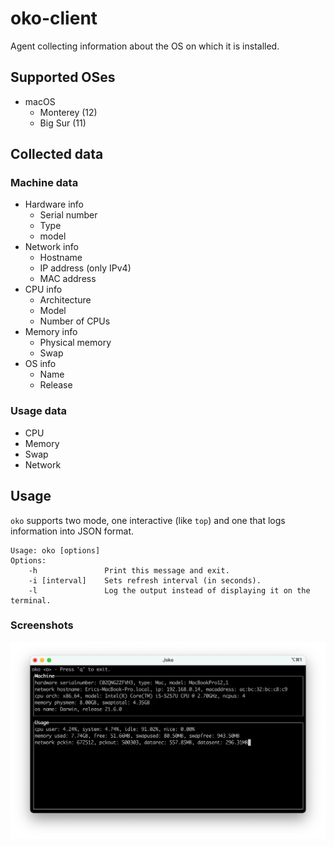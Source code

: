 # oko-client
Agent collecting information about the OS on which it is installed.

## Supported OSes
* macOS
  - Monterey (12)
  - Big Sur (11) 

## Collected data

### Machine data
* Hardware info
  - Serial number
  - Type
  - model
* Network info
  - Hostname
  - IP address (only IPv4)
  - MAC address
* CPU info
  - Architecture
  - Model
  - Number of CPUs
* Memory info
  - Physical memory
  - Swap
* OS info
  - Name
  - Release

### Usage data
* CPU
* Memory
* Swap
* Network

## Usage
`oko` supports two mode, one interactive (like `top`) and one that logs information into JSON format.
```
Usage: oko [options]
Options:
    -h               Print this message and exit.
    -i [interval]    Sets refresh interval (in seconds).
    -l               Log the output instead of displaying it on the terminal.
```

### Screenshots
![alt text](doc/oko-standalone-screenshot-01.png "standalone-screenshot-01")
